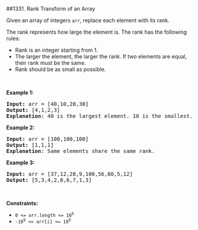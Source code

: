 ##1331. Rank Transform of an Array
<p>Given an array of integers&nbsp;<code>arr</code>, replace each element with its rank.</p>

<p>The rank represents how large the element is. The rank has the following rules:</p>

<ul>
	<li>Rank is an integer starting from 1.</li>
	<li>The larger the element, the larger the rank. If two elements are equal, their rank must be the same.</li>
	<li>Rank should be as small as possible.</li>
</ul>

<p>&nbsp;</p>
<p><strong>Example 1:</strong></p>

<pre>
<strong>Input:</strong> arr = [40,10,20,30]
<strong>Output:</strong> [4,1,2,3]
<strong>Explanation</strong>: 40 is the largest element. 10 is the smallest. 20 is the second smallest. 30 is the third smallest.</pre>

<p><strong>Example 2:</strong></p>

<pre>
<strong>Input:</strong> arr = [100,100,100]
<strong>Output:</strong> [1,1,1]
<strong>Explanation</strong>: Same elements share the same rank.
</pre>

<p><strong>Example 3:</strong></p>

<pre>
<strong>Input:</strong> arr = [37,12,28,9,100,56,80,5,12]
<strong>Output:</strong> [5,3,4,2,8,6,7,1,3]
</pre>

<p>&nbsp;</p>
<p><strong>Constraints:</strong></p>

<ul>
	<li><code>0 &lt;= arr.length &lt;= 10<sup>5</sup></code></li>
	<li><code>-10<sup>9</sup>&nbsp;&lt;= arr[i] &lt;= 10<sup>9</sup></code></li>
</ul>